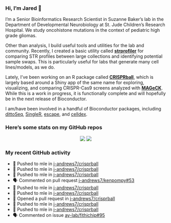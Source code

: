 
<!-- README.md is generated from README.Rmd. Please edit that file -->

### Hi, I’m Jared 👋

I’m a Senior Bioinformatics Research Scientist in Suzanne Baker’s lab in
the Department of Developmental Neurobiology at St. Jude Children’s
Research Hospital. We study oncohistone mutations in the context of
pediatric high grade gliomas.

Other than analysis, I build useful tools and utilities for the lab and
community. Recently, I created a basic utility called
[**strprofiler**](https://github.com/j-andrews7/strprofiler) for
comparing STR profiles between large collections and identifying
potential sample swaps. This is particularly useful for labs that
generate many cell lines/models, as we do.

Lately, I’ve been working on an R package called
[**CRISPRball**](https://github.com/j-andrews7/CRISPRball), which is
largely based around a Shiny app of the same name for exploring,
visualizing, and comparing CRISPR-Cas9 screens analyzed with
[**MAGeCK**](https://sourceforge.net/projects/mageck/). While this is a
work in progress, it is functionally complete and will hopefully be in
the next release of Bioconductor.

I am/have been involved in a handful of Bioconductor packages, including
[dittoSeq](https://bioconductor.org/packages/release/bioc/html/dittoSeq.html),
[SingleR](https://bioconductor.org/packages/release/bioc/html/SingleR.html),
[escape](https://bioconductor.org/packages/release/bioc/html/escape.html),
and
[celldex](http://bioconductor.org/packages/release/data/experiment/html/celldex.html).

### Here’s some stats on my GitHub repos

<p align="center">

<img src="https://github-readme-stats.vercel.app/api?username=j-andrews7&show_icons=true&theme=dracula">
<img src="https://github-readme-stats.vercel.app/api/top-langs/?username=j-andrews7&hide=html,css,jupyter%20notebook&layout=compact">

</p>

### My recent GitHub activity

  - 📨 Pushed to mle in
    [j-andrews7/crisprball](https://github.com/j-andrews7/crisprball)
  - 📨 Pushed to mle in
    [j-andrews7/crisprball](https://github.com/j-andrews7/crisprball)
  - 📨 Pushed to mle in
    [j-andrews7/crisprball](https://github.com/j-andrews7/crisprball)
  - 🗣 Commented on pull request
    [j-andrews7/kenpompy\#53](https://github.com/j-andrews7/kenpompy#53)
  - 📨 Pushed to mle in
    [j-andrews7/crisprball](https://github.com/j-andrews7/crisprball)
  - 📨 Pushed to mle in
    [j-andrews7/crisprball](https://github.com/j-andrews7/crisprball)
  - 🤔 Opened a pull request in
    [j-andrews7/crisprball](https://github.com/j-andrews7/crisprball)
  - 📨 Pushed to mle in
    [j-andrews7/crisprball](https://github.com/j-andrews7/crisprball)
  - 📨 Pushed to mle in
    [j-andrews7/crisprball](https://github.com/j-andrews7/crisprball)
  - 🗣 Commented on issue
    [ay-lab/fithichip\#95](https://github.com/ay-lab/fithichip#95)
